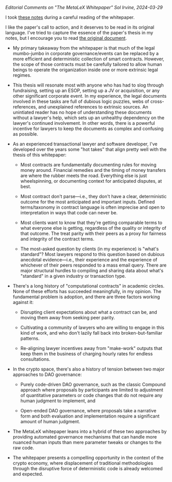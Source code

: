 _Editorial Comments on "The MetaLeX Whitepaper"_
_Sol Irvine, 2024-03-29_

I took [these notes](./whitepaper-summary-sli.md) during a careful reading of the whitepaper. 

I like the paper's call to action, and it deserves to be read in its original language. I've tried to capture the essence of the paper's thesis in my notes, but I encourage you to read [the original document](https://metalex.substack.com/p/the-metalex-whitepaper).

- My primary takeaway from the whitepaper is that much of the legal mumbo-jumbo in corporate governance/events can be replaced by a more efficient and deterministic collection of smart contracts. However, the scope of those contracts must be carefully tailored to allow human beings to operate the origanization inside one or more extrinsic legal regimes.

- This thesis will resonate most with anyone who has had to slog through fundraising, setting up an ESOP, setting up a JV or acquisition, or any other significant corporate event. In my experience, the legal documents involved in these tasks are full of dubious logic puzzles, webs of cross-references, and unexplained references to extrinsic sources. An unintiated reader has no hope of understanding these documents without a lawyer's help, which sets up an unhealthy dependency on the lawyer's continued involvement. In other words, there is a powerful incentive for lawyers to keep the documents as complex and confusing as possible.

- As an experienced transactional lawyer and software developer, I've developed over the years some "hot takes" that align pretty well with the thesis of this whitepaper:

  - Most contracts are fundamentally documenting rules for moving money around. Financial remedies and the timing of money transfers are where the rubber meets the road. Everything else is just wheelspinning, or documenting context for anticipated disputes, at best.

  - Most contract don't parse—i.e., they don't have a clear, deterministic outcome for the most anticipated and important inputs. Defined terms/taxonomy in contract language is often imprecise and open to interpretation in ways that code can never be.

  - Most clients want to know that they're getting comparable terms to what everyone else is getting, regardless of the quality or integrity of that outcome. The treat parity with their peers as a proxy for fairness and integrity of the contract terms.

  - The most-asked question by clients (in my experience) is "what's standard"? Most lawyers respond to this question based on dubious anecdotal evidence—i.e., their experience and the experience of whichever of their peers responded to a mass email query. There are major structural hurdles to compiling and sharing data about what's "standard" in a given industry or transaction type.

- There's a long history of "computational contracts" in academic circles. None of these efforts has succeeded meaningfully, in my opinion. The fundamental problem is adoption, and there are three factors working against it: 
  
  - Disrupting client expectations about what a contract can be, and moving them away from seeking peer parity.

  - Cultivating a community of lawyers who are willing to engage in this kind of work, and who don't lazily fall back into broken-but-familiar patterns.

  - Re-aligning lawyer incentives away from "make-work" outputs that keep them in the business of charging hourly rates for endless consultations.

- In the crypto space, there's also a history of tension between two major approaches to DAO governance: 

  - Purely code-driven DAO governance, such as the classic Compound approach where proposals by participants are limited to adjustment of quantitative parameters or code changes that do not require any human judgment to implement, and

  - Open-ended DAO governance, where proposals take a narrative form and both evaluation and implementation require a significant amount of human judgment.

- The MetaLeX whitepaper leans into a hybrid of these two approaches by providing automated governance mechanisms that can handle more nuanced human inputs than mere parameter tweaks or changes to the raw code.

- The whitepaper presents a compelling opportunity in the context of the crypto economy, where displacement of traditional methodologies through the disruptive force of deterministic code is already welcomed and expected.